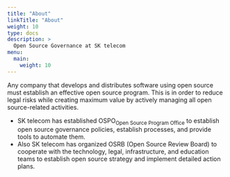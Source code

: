 ```yaml
---
title: "About"
linkTitle: "About"
weight: 10
type: docs
description: >
  Open Source Governance at SK telecom
menu:
  main:
    weight: 10
---
```


Any company that develops and distributes software using open source must establish an effective open source program. This is in order to reduce legal risks while creating maximum value by actively managing all open source-related activities.

* SK telecom has established OSPO<sub>Open Source Program Office</sub> to establish open source governance policies, establish processes, and provide tools to automate them.
* Also SK telecom has organized OSRB (Open Source Review Board) to cooperate with the technology, legal, infrastructure, and education teams to establish open source strategy and implement detailed action plans.